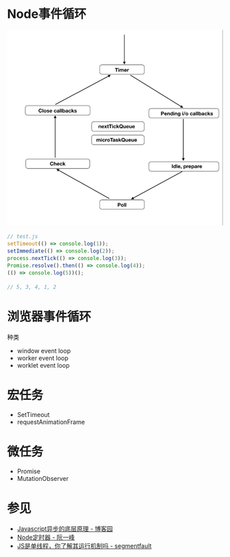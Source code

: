 # Node事件循环
![](../../images/frontend/event_loop.png)

```javascript
// test.js
setTimeout(() => console.log(1));
setImmediate(() => console.log(2));
process.nextTick(() => console.log(3));
Promise.resolve().then(() => console.log(4));
(() => console.log(5))();

// 5, 3, 4, 1, 2
```

# 浏览器事件循环
种类
- window event loop
- worker event loop
- worklet event loop

# 宏任务
- SetTimeout
- requestAnimationFrame

# 微任务
- Promise
- MutationObserver

# 参见
- [Javascript异步的底层原理 - 博客园](https://www.cnblogs.com/chenjun1/p/11682004.html)
- [Node定时器 - 阮一峰](https://www.ruanyifeng.com/blog/2018/02/node-event-loop.html)
- [JS是单线程，你了解其运行机制吗 - segmentfault](https://segmentfault.com/a/1190000015806981)